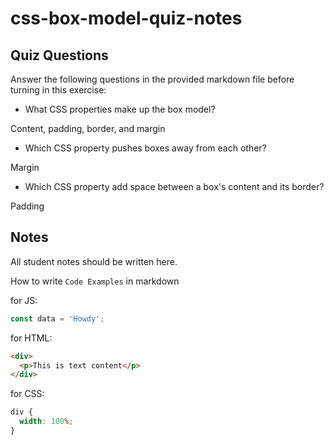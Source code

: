 # css-box-model-quiz-notes

## Quiz Questions

Answer the following questions in the provided markdown file before turning in this exercise:

- What CSS properties make up the box model?

Content, padding, border, and margin

- Which CSS property pushes boxes away from each other?

Margin

- Which CSS property add space between a box's content and its border?

Padding

## Notes

All student notes should be written here.

How to write `Code Examples` in markdown

for JS:

```javascript
const data = 'Howdy';
```

for HTML:

```html
<div>
  <p>This is text content</p>
</div>
```

for CSS:

```css
div {
  width: 100%;
}
```
